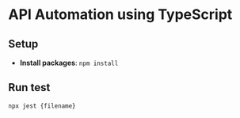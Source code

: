 # API Automation using TypeScript


## Setup
- **Install packages**: `npm install`

## Run test
`npx jest {filename}`
